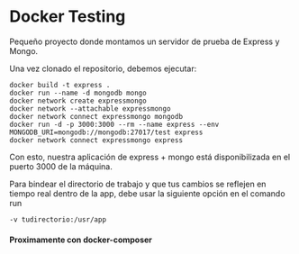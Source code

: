 # Docker Testing

Pequeño proyecto donde montamos un servidor de prueba de Express y Mongo.

Una vez clonado el repositorio, debemos ejecutar:

```shell
docker build -t express .
docker run --name -d mongodb mongo
docker network create expressmongo
docker network --attachable expressmongo
docker network connect expressmongo mongodb
docker run -d -p 3000:3000 --rm --name express --env MONGODB_URI=mongodb://mongodb:27017/test express
docker network connect expressmongo express
```
Con esto, nuestra aplicación de express + mongo está disponibilizada en el puerto 3000 de la máquina.

Para bindear el directorio de trabajo y que tus cambios se reflejen en tiempo real dentro de la app, debe usar la siguiente opción en el comando run
```shell
-v tudirectorio:/usr/app
```
#### Proximamente con docker-composer